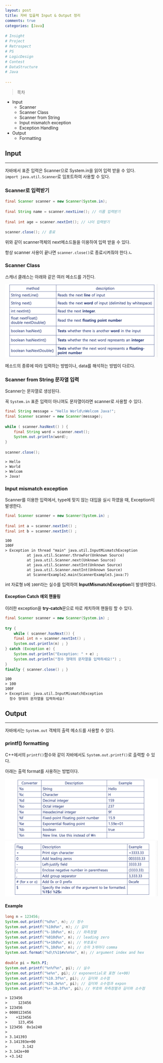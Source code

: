 ```yaml
---
layout: post
title: 자바 입출력 Input & Output 정리
comments: true
categories: [Java]

# Insight
# Project
# Retrospect
# PS
# LogicDesign
# Contest
# DataStructure
# Java

---
```



>목차
- Input
  - Scanner
  - Scanner Class
  - Scanner from String
  - Input mismatch exception
  - Exception Handling
- Output
  - Formatting

## Input
---
자바에서 표준 입력은 Scanner으로 System.in을 읽어 입력 받을 수 있다.  
`import java.util.Scanner`로 임포트하여 사용할 수 있다.

### Scanner로 입력받기

```java
final Scanner scanner = new Scanner(System.in); 

final String name = scanner.nextLine(); // 이름 입력받기

final int age = scanner.nextInt(); // 나이 입력받기
 
scanner.close(); // 종료
```

위와 같이 scanner객체의 next메소드들을 이용하여 입력 받을 수 있다.

항상 scanner 사용이 끝나면 `scanner.close()`로 종료시켜줘야 한다.ㄴ

### Scanner Class

스캐너 클래스는 아래와 같은 여러 메소드를 가진다.

![picture 5](../images/f794c3c83718c95157fcc5ab21a47500c828f25b9b231afdb82bbd328b7303b1.png)  

메소드의 종류에 따라 입력하는 방법이나, data를 해석하는 방법이 다르다.

### Scanner from String 문자열 입력

Scanner는 문자열로 생성된다.

꼭 `System.in` 표준 입력이 아니여도 문자열이라면 scanner로 사용할 수 있다.

```java
final String message = "Hello World\nWelcom Java!"; 
final Scanner scanner = new Scanner(message);

while ( scanner.hasNext() ) {
    final String word = scanner.next(); 
    System.out.println(word);
}

scanner.close();
```
```
> Hello
> World
> Welcom
> Java!
```

### Input mismatch exception

Scanner를 이용한 입력에서, type에 맞지 않는 대입을 실시 하였을 때, Exception이 발생한다.

```java
final Scanner scanner = new Scanner(System.in) ; 

final int a = scanner.nextInt() ;
final int b = scanner.nextInt() ;
```
```
100
100F
> Exception in thread "main" java.util.InputMismatchException
          at java.util.Scanner.throwFor(Unknown Source)
          at java.util.Scanner.next(Unknown Source)
          at java.util.Scanner.nextInt(Unknown Source)
          at java.util.Scanner.nextInt(Unknown Source)
          at ScannerExample2.main(ScannerExample3.java:7)
```
int 자료형 `b`에 `100F`라는 실수를 입력하여 **InputMismatchException**이 발생하였다.

#### Exception Catch 예외 핸들링

이러한 exception을 **try-catch**문으로 따로 캐치하여 핸들링 할 수 있다.

```java
final Scanner scanner = new Scanner(System.in) ; 

try {
    while ( scanner.hasNext()) {
    final int n = scanner.nextInt() ;
    System.out.println(n) ; }
} catch (Exception e) {
    System.out.println("Exception: " + e) ;
    System.out.println("정수 형태의 문자열을 입력하세요!") ;
}
finally { scanner.close() ; }
```
```
100
> 100
100F
> Exception: java.util.InputMismatchException 
  정수 형태의 문자열을 입력하세요!
```


## Output
---
자바에서는 `System.out` 객체의 출력 메소드를 사용할 수 있다.

### printf() formatting
C++에서의 `printf()`함수와 같이 자바에서도 `System.out.printf()`로 출력할 수 있다.

아래는 출력 format를 사용하는 방법이다.

![picture 6](../images/9183b51b6ccd2625347f0c411c2e878b5dcb9ca35b59dd37e78cd8a05571fe25.png)  
![picture 7](../images/c08b28f3f612516173d4a3539777a6d0185a7316fda5ef6d41d38435bc343a11.png)  


#### Example
  
```java
long n = 123456;
System.out.printf("%d%n", n); // 정수
System.out.printf("%10d%n", n); // 길이
System.out.printf("%-10d%n", n); // 좌측정렬
System.out.printf("%010d%n", n); // leading zero
System.out.printf("%+10d%n", n); // 부호표시
System.out.printf("%,10d%n", n); // 숫자 3개마다 comma
System.out.format("%d\t%1$#x%n%n", n); // argument index and hex

double pi = Math.PI;
System.out.printf("%n%f%n", pi); // 실수
System.out.printf("%e%n", pi); // exponential로 표현 (e+00)
System.out.printf("%10.3f%n", pi); // 길이와 소수점
System.out.printf("%10.3e%n", pi); // 길이와 소수점과 expon
System.out.printf("%+-10.3f%n", pi); // 부호와 좌측정렬과 길이와 소수점
```
```
> 123456
>     123456
> 123456    
> 0000123456
>    +123456
>     123,456
> 123456  0x1e240
> 
> 3.141393
> 3.141393e+00
>       3.142
> 3.142e+00  
> +3.142     
```